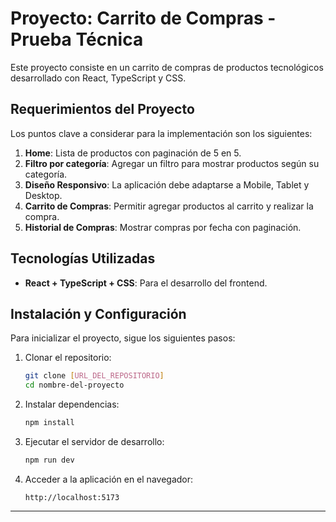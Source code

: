 # Proyecto: Carrito de Compras - Prueba Técnica

Este proyecto consiste en un carrito de compras de productos tecnológicos desarrollado con React, TypeScript y CSS.

## Requerimientos del Proyecto

Los puntos clave a considerar para la implementación son los siguientes:

1. **Home**: Lista de productos con paginación de 5 en 5.
2. **Filtro por categoría**: Agregar un filtro para mostrar productos según su categoría.
3. **Diseño Responsivo**: La aplicación debe adaptarse a Mobile, Tablet y Desktop.
4. **Carrito de Compras**: Permitir agregar productos al carrito y realizar la compra.
5. **Historial de Compras**: Mostrar compras por fecha con paginación.

## Tecnologías Utilizadas

- **React + TypeScript + CSS**: Para el desarrollo del frontend.

## Instalación y Configuración

Para inicializar el proyecto, sigue los siguientes pasos:

1. Clonar el repositorio:

   ```sh
   git clone [URL_DEL_REPOSITORIO]
   cd nombre-del-proyecto
   ```

2. Instalar dependencias:

   ```sh
   npm install
   ```

3. Ejecutar el servidor de desarrollo:

   ```sh
   npm run dev
   ```

4. Acceder a la aplicación en el navegador:
   ```
   http://localhost:5173
   ```

---
